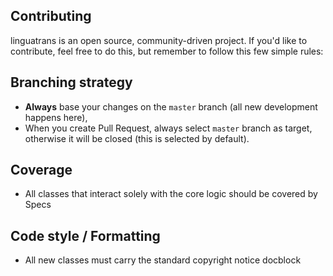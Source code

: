 Contributing
-------------
linguatrans is an open source, community-driven project. If you'd like to contribute,
feel free to do this, but remember to follow this few simple rules:
## Branching strategy
- __Always__ base your changes on the `master` branch (all new development happens here),
- When you create Pull Request, always select `master` branch as target, otherwise it
will be closed (this is selected by default).
## Coverage
- All classes that interact solely with the core logic should be covered by Specs
## Code style / Formatting
- All new classes must carry the standard copyright notice docblock
